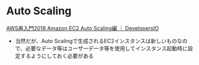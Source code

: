 # Auto Scaling

[AWS再入門2018 Amazon EC2 Auto Scaling編 ｜ DevelopersIO](https://dev.classmethod.jp/cloud/aws/2018-aws-re-entering-autoscaling/)

- 当然だが、Auto Scalingで生成されるEC2インスタンスは新しいものなので、必要なデータ等はユーザーデータ等を使用してインスタンス起動時に設定するようにしておく必要がある
